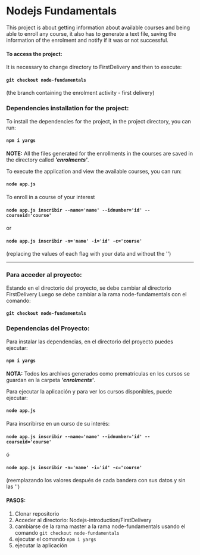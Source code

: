 # Nodejs Fundamentals

This project is about getting information about available courses and being able to enroll any course,
it also has to generate a text file, saving the information of the enrolment and notify if it was or not successful.

#### To access the project:
It is necessary to change directory to FirstDelivery and then to execute:
#### `git checkout node-fundamentals`
(the branch containing the enrolment activity - first delivery) 

### Dependencies installation for the project:

To install the dependencies for the project, in the project directory, you can run:
#### `npm i yargs`

**NOTE:** All the files generated for the enrollments in the courses are saved in the directory called **_'enrolments'_**.

To execute the application and view the available courses, you can run:
#### `node app.js` 

To enroll in a course of your interest
#### `node app.js inscribir --name='name' --idnumber='id' --courseid='course'`
or
#### `node app.js inscribir -n='name' -i='id' -c='course'`
(replacing the values of each flag with your data and without the '')



***

### Para acceder al proyecto:
Estando en el directorio del proyecto, se debe cambiar al directorio FirstDelivery
Luego se debe cambiar a la rama node-fundamentals con el comando:
#### `git checkout node-fundamentals`

### Dependencias del Proyecto:
Para instalar las dependencias, en el directorio del proyecto puedes ejecutar: 
#### `npm i yargs` 

**NOTA:** Todos los archivos generados como prematriculas en los cursos se guardan en la carpeta **_'enrolments'_**.

Para ejecutar la aplicación y para ver los cursos disponibles, puede ejecutar:
#### `node app.js` 

Para inscribirse en un curso de su interés:
#### `node app.js inscribir --name='name' --idnumber='id' --courseid='course'` 
ó
#### `node app.js inscribir -n='name' -i='id' -c='course'`
(reemplazando los valores después de cada bandera con sus datos y sin las '')


#### PASOS:
1. Clonar repositorio
2. Acceder al directorio: Nodejs-introduction/FirstDelivery
3. cambiarse de la rama master a la rama node-fundamentals usando el comando `git checkout node-fundamentals`
4. ejecutar el comando `npm i yargs`
5. ejecutar la aplicación
